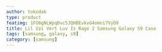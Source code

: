 ```yaml
---
author: tokodab
type: product
featimg: 1FO6gNLWpqDvc5JQHBEvkvG4omni7VyD9
title: Lil Uzi Vert Luv Is Rage 2 Samsung Galaxy S9 Case
tags: [samsung, galaxy, s9]
category: [samsung]
---
```

